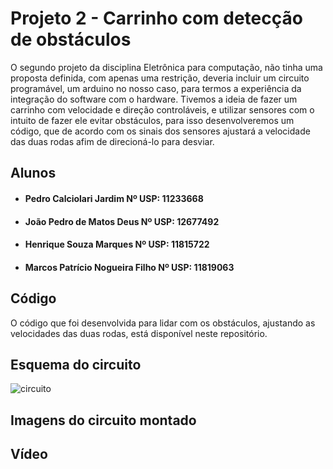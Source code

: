 # Projeto 2 - Carrinho com detecção de obstáculos

O segundo projeto da disciplina Eletrônica para computação, não tinha uma proposta definida, com apenas uma restrição, deveria incluir um circuito programável, um arduino no nosso caso, para termos a experiência da integração do software com o hardware. Tivemos a ideia de fazer um carrinho com velocidade e direção controláveis, e utilizar sensores com o intuito de fazer ele evitar obstáculos, para isso desenvolveremos um código, que de acordo com os sinais dos sensores ajustará a velocidade das duas rodas afim de direcioná-lo para desviar.

## Alunos
- #### Pedro Calciolari Jardim Nº USP: 11233668
- #### João Pedro de Matos Deus Nº USP: 12677492
- #### Henrique Souza Marques Nº USP: 11815722
- #### Marcos Patrício Nogueira Filho Nº USP: 11819063

## Código

O código que foi desenvolvida para lidar com os obstáculos, ajustando as velocidades das duas rodas, está disponível neste repositório.

## Esquema do circuito

![circuito](https://github.com/jjonhy/EletronicaFonte/blob/7cfed88fe795d67f0307bafbf3baa438219a5ace/Projeto2/projeto.png)

## Imagens do circuito montado


## Vídeo
